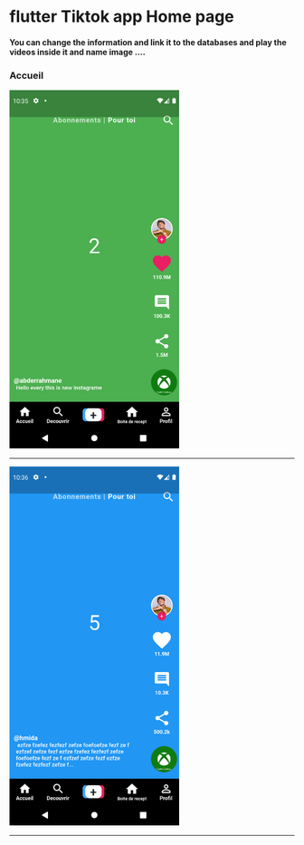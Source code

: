 <h1> flutter Tiktok app Home page </h1>
<h4> You can change the information and link it to the databases and play the videos inside it and name image ....</h4>
<h3>Accueil</h3>
<img src="https://github.com/abenkoula71/Flutter-tiktok-app--homepage/blob/main/Screenshot_1633775733.png" width="300" /> 
<hr>
<img src="https://github.com/abenkoula71/Flutter-tiktok-app--homepage/blob/main/Screenshot_1633775801.png" width="300" />
<hr>

